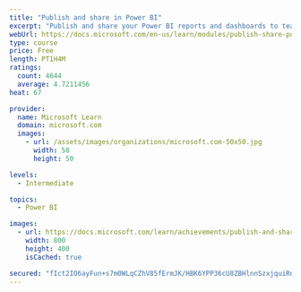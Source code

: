 ```yaml
---
title: "Publish and share in Power BI"
excerpt: "Publish and share your Power BI reports and dashboards to teammates in your organization or to everyone on the web."
webUrl: https://docs.microsoft.com/en-us/learn/modules/publish-share-power-bi/
type: course
price: Free
length: PT1H4M
ratings:
  count: 4644
  average: 4.7211456
heat: 67

provider:
  name: Microsoft Learn
  domain: microsoft.com
  images:
    - url: /assets/images/organizations/microsoft.com-50x50.jpg
      width: 50
      height: 50

levels:
  - Intermediate

topics:
  - Power BI

images:
  - url: https://docs.microsoft.com/learn/achievements/publish-and-share-with-power-bi-desktop-social.png
    width: 800
    height: 400
    isCached: true

secured: "fIct2IO6ayFun+s7m0WLqCZhV85fErmJK/HBK6YPP36cU8ZBHlnnSzxjquiRnHVg1/V29sXY/ixh7d95Z7tEyVnAerAyDMCHaldUHPmaGGZNcbMFZNzwyMhlzJBw+qKbC539UBuFlDD8MlMLPeaE7YOxX2+HZ5XC4UzoSXGcLAtYBsvXzLKPrSkKnEHcRQtzRzhNBhrSw1Ws/CNjPNYXX0TIeLgFBQ65nLH9EfoqxyqQDuH5z65jmRizRHlmlTTAkS2tIIwdq6wMSzzBX4zRDebBgFBDfYKzAiVF0q+1YJ0dKd64yRs7BLDDoJO3hQTqpslThnZy257HWq8tSnJnpU2zC0/nEY+lO2Ssvpe7yIgDgBaZ4bclmrRgHa2Le5nZls/g2XsZGXe94u/lMwGBsYPnta6Oi9Xz37qR0Q5Vz3Y=;//fKa/2rIfAnn6DIV1uoXg=="
---
```


